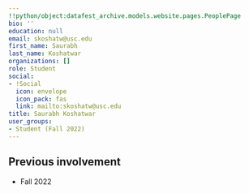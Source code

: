 ```yaml
---
!!python/object:datafest_archive.models.website.pages.PeoplePage
bio: ''
education: null
email: skoshatw@usc.edu
first_name: Saurabh
last_name: Koshatwar
organizations: []
role: Student
social:
- !Social
  icon: envelope
  icon_pack: fas
  link: mailto:skoshatw@usc.edu
title: Saurabh Koshatwar
user_groups:
- Student (Fall 2022)
---
```



## Previous involvement

* Fall 2022

